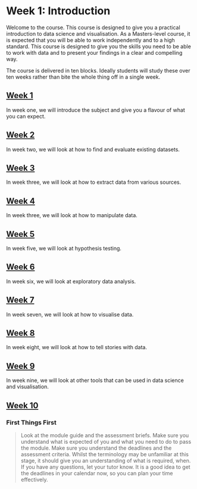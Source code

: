 # Week 1: Introduction

Welcome to the course.  This course is designed to give you a practical introduction to data science and visualisation.  As a Masters-level course, it is expected that you will be able to work independently and to a high standard.  This course is designed to give you the skills you need to be able to work with data and to present your findings in a clear and compelling way.

The course is delivered in ten blocks.  Ideally students will study these over ten weeks rather than bite the whole thing off in a single week.

## [Week 1](1.0.md)

In week one, we will introduce the subject and give you a flavour of what you can expect.

## [Week 2](../02/2.0.md)

In week two, we will look at how to find and evaluate existing datasets.

## [Week 3](../03/3.0.md)

In week three, we will look at how to extract data from various sources.

## [Week 4](../04/4.0.md)

In week three, we will look at how to manipulate data.

## [Week 5](../05/5.0.md)

In week five, we will look at hypothesis testing.

## [Week 6](../06/6.0.md)

In week six, we will look at exploratory data analysis.

## [Week 7](../07/7.0.md)

In week seven, we will look at how to visualise data.

## [Week 8](../08/8.0.md)

In week eight, we will look at how to tell stories with data.

## [Week 9](../09/9.0.md)

In week nine, we will look at other tools that can be used in data science and visualisation.

## [Week 10](../10/10.0.md)


### First Things First

> Look at the module guide and the assessment briefs. Make sure you understand
> what is expected of you and what you need to do to pass the module. Make sure
> you understand the deadlines and the assessment criteria. Whilst the
> terminology may be unfamiliar at this stage, it should give you an
> understanding of what is required, when. If you have any questions, let your
> tutor know. It is a good idea to get the deadlines in your calendar now, so
> you can plan your time effectively.
